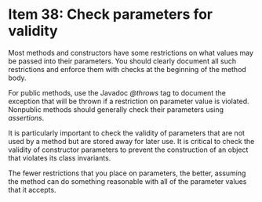 # Item 38: Check parameters for validity

Most methods and constructors have some restrictions on what values may be passed into their parameters. You should clearly document all such restrictions and enforce them with checks at the beginning of the method body.

For public methods, use the Javadoc *@throws* tag to document the exception that will be thrown if a restriction on parameter value is violated.
Nonpublic methods should generally check their parameters using *assertions*.

It is particularly important to check the validity of parameters that are not used by a method but are stored away for later use.
It is critical to check the validity of constructor parameters to prevent the construction of an object that violates its class invariants.

The fewer restrictions that you place on parameters, the better, assuming the method can do something reasonable with all of the parameter values that it accepts.